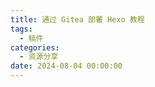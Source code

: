 ```yaml
---
title: 通过 Gitea 部署 Hexo 教程
tags:
  - 稿件
categories:
  - 资源分享
date: 2024-08-04 00:00:00
---
```


> 

<!-- more -->

## 